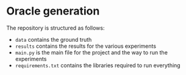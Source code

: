 # Oracle generation
The repository is structured as follows:
- `data` contains the ground truth
- `results` contains the results for the various experiments
- `main.py` is the main file for the project and the way to run the experiments
- `requirements.txt` contains the libraries required to run everything